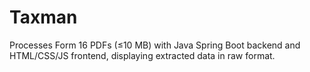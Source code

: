 # Taxman
Processes Form 16 PDFs (≤10 MB) with Java Spring Boot backend and HTML/CSS/JS frontend, displaying extracted data in raw format.
